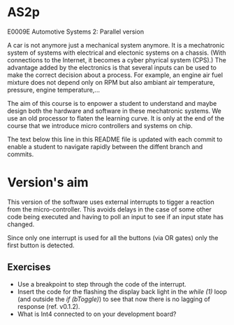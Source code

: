 # AS2p
E0009E Automotive Systems 2: Parallel version

A car is not anymore just a mechanical system anymore.
It is a mechatronic system of systems with electrical and electonic systems on a chassis.
(With connections to the Internet, it becomes a cyber phyrical system (CPS).)
The advantage added by the electronics is that several inputs can be used to make the correct decision about a process.
For example, an engine air fuel mixture does not depend only on RPM but also ambiant air temperature, pressure, engine temperature,...

The aim of this course is to enpower a student to understand and maybe design both the hardware and software in these mechatronic systems.
We use an old processor to flaten the learning curve.
It is only at the end of the course that we introduce micro controllers and systems on chip.

The text below this line in this README file is updated with each commit to enable a student to navigate rapidly between the diffent branch and commits.

# Version's aim
This version of the software uses external interrupts to tigger a reaction from the micro-controller.
This avoids delays in the case of some other code being executed and having to poll an input to see if an input state has changed.

Since only one interrupt is used for all the buttons (via OR gates) only the first button is detected.

## Exercises
- Use a breakpoint to step through the code of the interrupt.
- Insert the code for the flashing the display back light in the *while (1)* loop (and outside the *if (bToggle)*) to see that now there is no lagging of response (ref. v0.1.2).
- What is Int4 connected to on your development board?